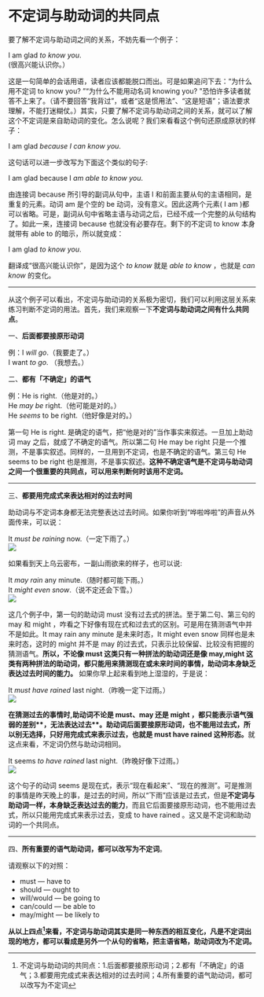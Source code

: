 # 不定词与助动词的共同点

要了解不定词与助动词之间的关系，不妨先看一个例子：
>  
I am glad <em>to know you</em>.  
(很高兴能认识你。）

这是一句简单的会话用语，读者应该都能脱口而出。可是如果追问下去：“为什么用不定词 to know you? ”“为什么不能用动名词 knowing you? "恐怕许多读者就答不上来了。（请不要回答“我背过”，或者“这是惯用法”、“这是短语”；语法要求理解，不能打迷糊仗。）其实，只要了解不定词与助动词之间的关系，就可以了解这个不定词是来自助动词的变化。怎么说呢？我们来看看这个例句还原成原状的样子：

>  
I am glad <em>because I can know you</em>.  

这句话可以进一步改写为下面这个类似的句子:

>  
I am glad because I <em>am able to know you</em>.  

由连接词 because 所引导的副词从句中，主语 I 和前面主要从句的主语相同，是重复的元素。动词 am 是个空的 be 动词，没有意义。因此这两个元素( I am )都可以省略。可是，副词从句中省略主语与动词之后，已经不成一个完整的从句结构了。如此一来，连接词 because 也就没有必要存在。剩下的不定词 to know 本身就带有 able to 的暗示，所以就变成：

>  
I am glad <em>to know you</em>.  

翻译成“很高兴能认识你”，是因为这个 <em>to know</em> 就是 <em>able to know</em> ，也就是 <em>can know</em> 的变化。


---


从这个例子可以看出，不定词与助动词的关系极为密切，我们可以利用这层关系来练习判断不定词的用法。首先，我们来观察一下<b>**不定词**与**助动词**之间有什么共同点</b>。

一、**后面都要接原形动词**
>  
例：I <em>will go</em>.（我要走了。）  
I want <em>to go</em>. （我想去。）  

二、**都有「不确定」的语气**
>  
例：He is right.（他是对的。）  
He <em>may be</em> right.（他可能是对的。）  
He <em>seems</em> to be right.（他好像是对的。）

第一句 He is right. 是确定的语气，把“他是对的”当作事实来叙述。一旦加上助动词 may 之后，就成了不确定的语气。所以第二句 He may be right 只是一个推测，不是事实叙述。同样的，一旦用到不定词，也是不确定的语气。第三句 He seems to be right 也是推测，不是事实叙述。<b>这种**不确定语气**是**不定词与助动词之间**一个**很重要的共同点**，可以用来判断何时该用不定词。</b>


---


三、**都要用完成式来表达相对的过去时间**  

助动词与不定词本身都无法完整表达过去时间。如果你听到“哗啦哗啦”的声音从外面传来，可以说：
>  
It <em>must be raining</em> now.（一定下雨了。）  
![](http://ww1.sinaimg.cn/large/92c4e634gw1f184cobjdyj20aq04njr9.jpg)  

如果看到天上乌云密布，一副山雨欲来的样子，也可以说:
>  
It <em>may rain</em> any minute.（随时都可能下雨。）  
It <em>might even snow</em>.（说不定还会下雪。）  
![](http://ww1.sinaimg.cn/large/92c4e634gw1f184khrsrxj20ca05zjrd.jpg)

这几个例子中，第一句的助动词 must 没有过去式的拼法。至于第二句、第三句的 may 和 might ，咋看之下好像有现在式和过去式的区别。可是用在猜测语气中并不是如此。It may rain any minute 是未来时态，It might even snow 同样也是未来时态，这时的 might 并不是 may 的过去式，只表示比较保留、比较没有把握的猜测语气。<b>所以，不论像 must 这类只有一种拼法的助动词还是像 may,might 这类有两种拼法的助动词，都只能用来猜测现在或未来时间的事情，**助动词本身缺乏表达过去时间的能力**。</b>
如果你早上起来看到地上湿湿的，于是说：

>  
It <em>must have rained</em> last night.（昨晚一定下过雨。）  
![](http://ww3.sinaimg.cn/large/92c4e634gw1f184ug9pbdj20ax05hglk.jpg)  

<b>在**猜测过去**的事情时,助动词**不论是 must、may 还是 might **，都**只能表示语气强弱**的差别**，无法表达过去**。助动词后面要接原形动词，也不能用过去式，所以别无选择，**只好用完成式来表示过去**，也就是 must have rained  这种形态。</b>就这点来看，不定词仍然与助动词相同。

>  
It seems <em>to have rained</em> last night.（昨晚好像下过雨。）  
![](http://ww3.sinaimg.cn/large/92c4e634gw1f184uouz0fj20ac051jrb.jpg)  

这个句子的动词 seems 是现在式，表示“现在看起来”、“现在的推测”。可是推测的事情是昨天晚上的事，是过去的时间，所以“下雨”应该是过去式，但是<b>不定词与助动词一样，本身缺乏表达过去的能力</b>，而且它后面要接原形动词，也不能用过去式，所以只能用完成式来表示过去，变成 to have rained 。这又是不定词和助动词的一个共同点。

----

四、**所有重要的语气助动词，都可以改写为不定词**。

请观察以下的对照：

- must       —   have to  
- should     —   ought to  
- will/would —   be going to  
- can/could  —   be able to  
- may/might  —   be likely to  

<b>从以上四点[^1]来看，不定词与助动词其实是同一种东西的相互变化，凡是不定词出现的地方，都可以看成是另外一个从句的省略，把主语省略，助动词改为不定词。</b>  

[^1]: 不定词与助动词的共同点：1.后面都要接原形动词；2.都有「不确定」的语气；3.都要用完成式来表达相对的过去时间；4.所有重要的语气助动词，都可以改写为不定词

